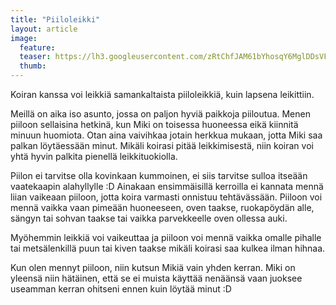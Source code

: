```yaml
---
title: "Piiloleikki"
layout: article
image:
  feature:
  teaser: https://lh3.googleusercontent.com/zRtChfJAM61bYhosqY6MglDDsVFSlHftsvz4S-fGP-qzR5l-md_IM4kzp79hiwtfczQaC8YFkTGS2FCgE8b6sZhty_vml7ucWMbHeVUkoqMq8vazgAWIzWqG1xHULrAUI8NzmLf5c_hxye5ku8cY3awrvwbV6DtLbnjZ5XEZnIxuM-1QCckiFudFyDLiRL3nvEZLhdtkzjTwdEyNFrzuwtYP0KUYA2PFmDo2KfAjnOt5_hhw1zoOE1ZBtg6mm8Ze5Y5psDn5f_oM-8tYKZoiStxWxcN1pjPWuH6IBi4MKJ4xPSWZUUJyOIrb3hvl31_9FImxqnowN5uZ3ZFQ9KFfhbF7qB8Tmn5CFqD9AWBBKw8YCulHSV0yiTLDAhNSQsVDNwsyzPrEm4_U5NRaDmzrtSZMVuTlSm3G7OGcxNBy1Tw0bQ2ghIPOxJ-Soby06WdPgHnCC7ULLnoMlBPBn8ijXLV5Ndpsf3CZJ1S7QrubNFVPc72V-eNrD64vhM5Vbc6ndGoQZmmi6LgpcVaV2jnSJBKTvqFJBjfJkRN2aoppwAs=w245
  thumb:
---
```


Koiran kanssa voi leikkiä samankaltaista piiloleikkiä, kuin lapsena leikittiin.

Meillä on aika iso asunto, jossa on paljon hyviä paikkoja piiloutua. Menen piiloon sellaisina hetkinä, kun Miki on toisessa huoneessa eikä kiinnitä minuun huomiota. Otan aina vaivihkaa jotain herkkua mukaan, jotta Miki saa palkan löytäessään minut. Mikäli koirasi pitää leikkimisestä, niin koiran voi yhtä hyvin palkita pienellä leikkituokiolla.

Piilon ei tarvitse olla kovinkaan kummoinen, ei siis tarvitse sulloa itseään vaatekaapin alahyllylle :D
Ainakaan ensimmäisillä kerroilla ei kannata mennä liian vaikeaan piiloon, jotta koira varmasti onnistuu tehtävässään. Piiloon voi mennä vaikka vaan pimeään huoneeseen, oven taakse, ruokapöydän alle, sängyn tai sohvan taakse tai vaikka parvekkeelle oven ollessa auki.

Myöhemmin leikkiä voi vaikeuttaa ja piiloon voi mennä vaikka omalle pihalle tai metsälenkillä puun tai kiven taakse mikäli koirasi saa kulkea ilman hihnaa.

Kun olen mennyt piiloon, niin kutsun Mikiä vain yhden kerran. Miki on yleensä niin hätäinen, että se ei muista käyttää nenäänsä vaan juoksee useamman kerran ohitseni ennen kuin löytää minut :D 
